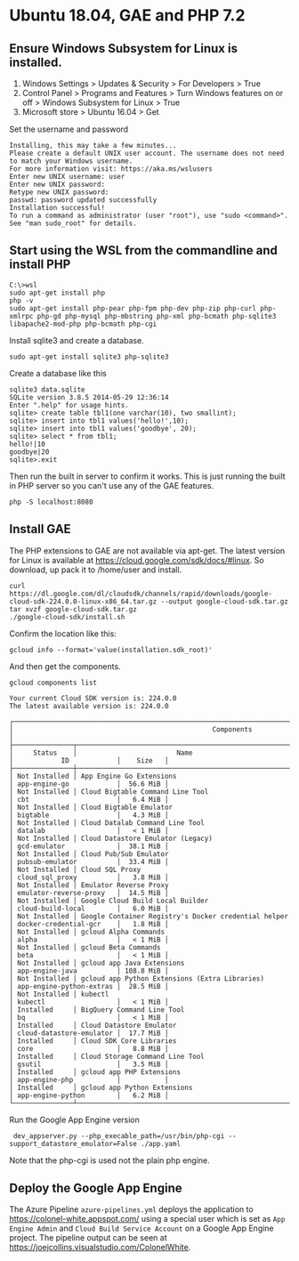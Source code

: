 # Ubuntu 18.04, GAE and PHP 7.2

## Ensure Windows Subsystem for Linux is installed.

1. Windows Settings > Updates & Security > For Developers > True
2. Control Panel > Programs and Features > Turn Windows features on or off > Windows Subsystem for Linux > True
3. Microsoft store > Ubuntu 16.04 > Get

Set the username and password

	Installing, this may take a few minutes...
	Please create a default UNIX user account. The username does not need to match your Windows username.
	For more information visit: https://aka.ms/wslusers
	Enter new UNIX username: user
	Enter new UNIX password:
	Retype new UNIX password:
	passwd: password updated successfully
	Installation successful!
	To run a command as administrator (user "root"), use "sudo <command>".
	See "man sudo_root" for details.

## Start using the WSL from the commandline and install PHP

	C:\>wsl
    sudo apt-get install php
    php -v
    sudo apt-get install php-pear php-fpm php-dev php-zip php-curl php-xmlrpc php-gd php-mysql php-mbstring php-xml php-bcmath php-sqlite3 libapache2-mod-php php-bcmath php-cgi

Install sqlite3 and create a database.

    sudo apt-get install sqlite3 php-sqlite3

Create a database like this

    sqlite3 data.sqlite
    SQLite version 3.8.5 2014-05-29 12:36:14
    Enter ".help" for usage hints.
    sqlite> create table tbl1(one varchar(10), two smallint);
    sqlite> insert into tbl1 values('hello!',10);
    sqlite> insert into tbl1 values('goodbye', 20);
    sqlite> select * from tbl1;
    hello!|10
    goodbye|20
    sqlite>.exit

Then run the built in server to confirm it works.  This is just running the built in PHP server so you can't use any of the GAE features.

    php -S localhost:8080

## Install GAE

The PHP extensions to GAE are not available via apt-get.  The latest version for Linux is available at <https://cloud.google.com/sdk/docs/#linux>.  So download, up pack it to /home/user and install.

    curl https://dl.google.com/dl/cloudsdk/channels/rapid/downloads/google-cloud-sdk-224.0.0-linux-x86_64.tar.gz --output google-cloud-sdk.tar.gz
    tar xvzf google-cloud-sdk.tar.gz
    ./google-cloud-sdk/install.sh

Confirm the location like this:

    gcloud info --format='value(installation.sdk_root)'

And then get the components.

    gcloud components list

    Your current Cloud SDK version is: 224.0.0
    The latest available version is: 224.0.0

    ┌─────────────────────────────────────────────────────────────────────────────────────────────────────────────┐
    │                                                  Components                                                 │
    ├───────────────┬──────────────────────────────────────────────────────┬──────────────────────────┬───────────┤
    │     Status    │                         Name                         │            ID            │    Size   │
    ├───────────────┼──────────────────────────────────────────────────────┼──────────────────────────┼───────────┤
    │ Not Installed │ App Engine Go Extensions                             │ app-engine-go            │  56.6 MiB │
    │ Not Installed │ Cloud Bigtable Command Line Tool                     │ cbt                      │   6.4 MiB │
    │ Not Installed │ Cloud Bigtable Emulator                              │ bigtable                 │   4.3 MiB │
    │ Not Installed │ Cloud Datalab Command Line Tool                      │ datalab                  │   < 1 MiB │
    │ Not Installed │ Cloud Datastore Emulator (Legacy)                    │ gcd-emulator             │  38.1 MiB │
    │ Not Installed │ Cloud Pub/Sub Emulator                               │ pubsub-emulator          │  33.4 MiB │
    │ Not Installed │ Cloud SQL Proxy                                      │ cloud_sql_proxy          │   3.8 MiB │
    │ Not Installed │ Emulator Reverse Proxy                               │ emulator-reverse-proxy   │  14.5 MiB │
    │ Not Installed │ Google Cloud Build Local Builder                     │ cloud-build-local        │   6.0 MiB │
    │ Not Installed │ Google Container Registry's Docker credential helper │ docker-credential-gcr    │   1.8 MiB │
    │ Not Installed │ gcloud Alpha Commands                                │ alpha                    │   < 1 MiB │
    │ Not Installed │ gcloud Beta Commands                                 │ beta                     │   < 1 MiB │
    │ Not Installed │ gcloud app Java Extensions                           │ app-engine-java          │ 108.8 MiB │
    │ Not Installed │ gcloud app Python Extensions (Extra Libraries)       │ app-engine-python-extras │  28.5 MiB │
    │ Not Installed │ kubectl                                              │ kubectl                  │   < 1 MiB │
    │ Installed     │ BigQuery Command Line Tool                           │ bq                       │   < 1 MiB │
    │ Installed     │ Cloud Datastore Emulator                             │ cloud-datastore-emulator │  17.7 MiB │
    │ Installed     │ Cloud SDK Core Libraries                             │ core                     │   8.8 MiB │
    │ Installed     │ Cloud Storage Command Line Tool                      │ gsutil                   │   3.5 MiB │
    │ Installed     │ gcloud app PHP Extensions                            │ app-engine-php           │           │
    │ Installed     │ gcloud app Python Extensions                         │ app-engine-python        │   6.2 MiB │
    └───────────────┴──────────────────────────────────────────────────────┴──────────────────────────┴───────────┘

Run the Google App Engine version

     dev_appserver.py --php_execable_path=/usr/bin/php-cgi --support_datastore_emulator=False ./app.yaml

Note that the php-cgi is used not the plain php engine.

## Deploy the Google App Engine

The Azure Pipeline `azure-pipelines.yml` deploys the application to <https://colonel-white.appspot.com/> using a special user which is set as `App Engine Admin` and `Cloud Build Service Account` on a Google App Engine project.  The pipeline output can be seen at <https://joejcollins.visualstudio.com/ColonelWhite>.

